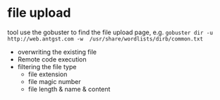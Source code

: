 # file upload

tool use the gobuster to find the file upload page, e.g. `gobuster dir -u http://web.antgst.com -w  /usr/share/wordlists/dirb/common.txt`

- overwriting the existing file
- Remote code execution
- filtering the file type
  - file extension
  - file magic number
  - file length & name & content
